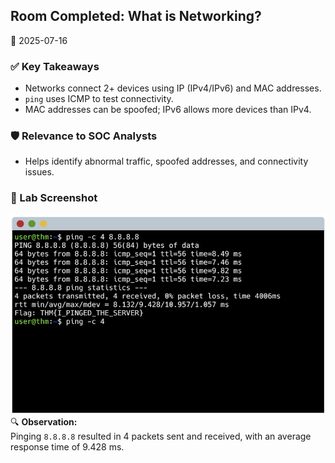 ## Room Completed: What is Networking?

📅 2025-07-16

### ✅ Key Takeaways
- Networks connect 2+ devices using IP (IPv4/IPv6) and MAC addresses.
- `ping` uses ICMP to test connectivity.
- MAC addresses can be spoofed; IPv6 allows more devices than IPv4.

### 🛡️ Relevance to SOC Analysts
- Helps identify abnormal traffic, spoofed addresses, and connectivity issues.

### 🧪 Lab Screenshot
![Ping Example](../../assets/pinging1.png)  
🔍 **Observation:**  
Pinging `8.8.8.8` resulted in 4 packets sent and received, with an average response time of 9.428 ms.
